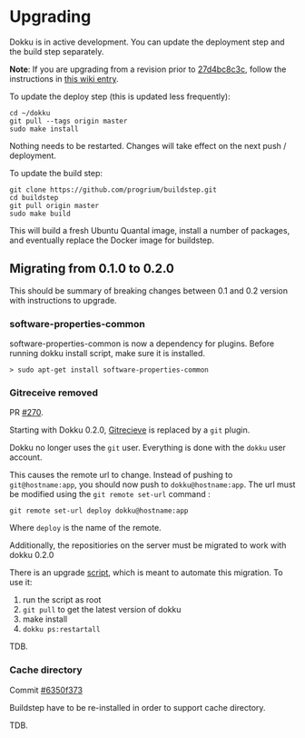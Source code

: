 # Upgrading

Dokku is in active development. You can update the deployment step and the build step separately.

**Note**: If you are upgrading from a revision prior to [27d4bc8c3c](https://github.com/progrium/dokku/commit/27d4bc8c3c19fe580ef3e65f2f85b85101cd83e4), follow the instructions in [this wiki entry](https://github.com/progrium/dokku/wiki/Migrating-to-Dokku-0.2.0).

To update the deploy step (this is updated less frequently):

```shell
cd ~/dokku
git pull --tags origin master
sudo make install
```

Nothing needs to be restarted. Changes will take effect on the next push / deployment.

To update the build step:

```shell
git clone https://github.com/progrium/buildstep.git
cd buildstep
git pull origin master
sudo make build
```

This will build a fresh Ubuntu Quantal image, install a number of packages, and
eventually replace the Docker image for buildstep.

## Migrating from 0.1.0 to 0.2.0

This should be summary of breaking changes between 0.1 and 0.2 version with instructions to upgrade.

### software-properties-common

software-properties-common is now a dependency for plugins. Before running dokku install script, make sure it is installed.

```shell
> sudo apt-get install software-properties-common
```

### Gitreceive removed

PR [#270](https://github.com/progrium/dokku/pull/270).

Starting with Dokku 0.2.0, [Gitrecieve](https://github.com/progrium/gitreceive) is replaced by a `git` plugin.

Dokku no longer uses the `git` user. Everything is done with the `dokku` user account.

This causes the remote url to change. Instead of pushing to `git@hostname:app`, you should now push to `dokku@hostname:app`.
The url must be modified using the `git remote set-url` command :

    git remote set-url deploy dokku@hostname:app

Where `deploy` is the name of the remote.

Additionally, the repositiories on the server must be migrated to work with dokku 0.2.0

There is an upgrade [script](https://gist.github.com/plietar/7201430), which is meant to automate this migration. To use it:

1. run the script as root
2. `git pull` to get the latest version of dokku
3. make install
4. `dokku ps:restartall`

TDB.

### Cache directory

Commit [#6350f373](https://github.com/progrium/dokku/commit/6350f373be2cef4f3bb90912099e1be6196522d1)

Buildstep have to be re-installed in order to support cache directory.

TDB.
